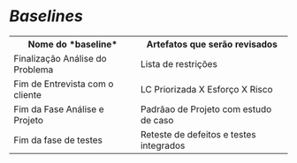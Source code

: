 # *Baselines*

<table>
<tr><th>Nome do *baseline*</th><th>Artefatos que serão revisados</th></tr>
<tr><td>Finalização Análise do Problema</td><td>Lista de restrições</td></tr>
<tr><td>Fim de Entrevista com o cliente</td><td>LC Priorizada X Esforço X Risco</td></tr>
<tr><td>Fim da Fase Análise e Projeto</td><td>Padrãao de Projeto com estudo de caso</td></tr>
<tr><td>Fim da fase de testes</td><td>Reteste de defeitos e testes integrados</td></tr>
</table>
